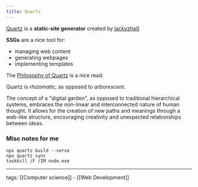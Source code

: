```yaml
---
title: Quartz
---
```


[Quartz](https://quartz.jzhao.xyz/) is a **static-site generator** created by [jackyzha0](https://github.com/jackyzha0)

**SSGs** are a nice tool for:  
- managing web content
- generating webpages
- implementing templates

The [Philosophy of Quartz](https://quartz.jzhao.xyz/philosophy) is a nice read.  

Quartz is *rhizomatic*, as opposed to *arborescent*.  

The concept of a "digital garden", as opposed to traditional hierarchical systems, embraces the non-linear and interconnected nature of human thought. It allows for the creation of new paths and meanings through a web-like structure, encouraging creativity and unexpected relationships between ideas.  

### Misc notes for me
`npx quartz build --serve`  
`npx quartz sync`  
`taskkill /F /IM node.exe`  

---

tags: [[Computer science]] - [[Web Development]]